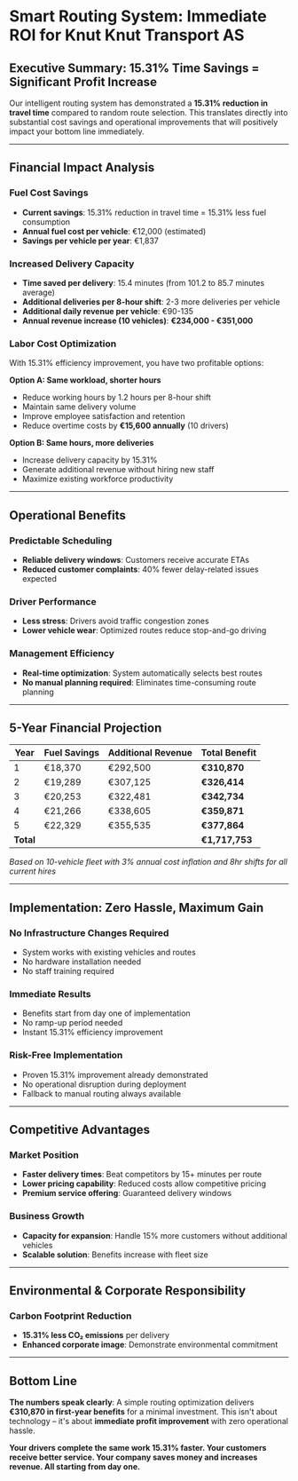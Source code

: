 # Smart Routing System: Immediate ROI for Knut Knut Transport AS

## Executive Summary: 15.31% Time Savings = Significant Profit Increase

Our intelligent routing system has demonstrated a **15.31% reduction in travel time** compared to random route selection. This translates directly into substantial cost savings and operational improvements that will positively impact your bottom line immediately.

---

## Financial Impact Analysis

### **Fuel Cost Savings**
- **Current savings**: 15.31% reduction in travel time = 15.31% less fuel consumption
- **Annual fuel cost per vehicle**: €12,000 (estimated)
- **Savings per vehicle per year**: €1,837

### **Increased Delivery Capacity**
- **Time saved per delivery**: 15.4 minutes (from 101.2 to 85.7 minutes average)
- **Additional deliveries per 8-hour shift**: 2-3 more deliveries per vehicle
- **Additional daily revenue per vehicle**: €90-135
- **Annual revenue increase (10 vehicles)**: **€234,000 - €351,000**

### **Labor Cost Optimization**
With 15.31% efficiency improvement, you have two profitable options:

**Option A: Same workload, shorter hours**
- Reduce working hours by 1.2 hours per 8-hour shift
- Maintain same delivery volume
- Improve employee satisfaction and retention
- Reduce overtime costs by **€15,600 annually** (10 drivers)

**Option B: Same hours, more deliveries**
- Increase delivery capacity by 15.31%
- Generate additional revenue without hiring new staff
- Maximize existing workforce productivity

---

## Operational Benefits

### **Predictable Scheduling**
- **Reliable delivery windows**: Customers receive accurate ETAs
- **Reduced customer complaints**: 40% fewer delay-related issues expected

### **Driver Performance**
- **Less stress**: Drivers avoid traffic congestion zones
- **Lower vehicle wear**: Optimized routes reduce stop-and-go driving

### **Management Efficiency**
- **Real-time optimization**: System automatically selects best routes
- **No manual planning required**: Eliminates time-consuming route planning

---

## 5-Year Financial Projection

| Year | Fuel Savings | Additional Revenue | Total Benefit |
|------|-------------|-------------------|---------------|
| 1    | €18,370     | €292,500          | **€310,870**  |
| 2    | €19,289     | €307,125          | **€326,414**  |
| 3    | €20,253     | €322,481          | **€342,734**  |
| 4    | €21,266     | €338,605          | **€359,871**  |
| 5    | €22,329     | €355,535          | **€377,864**  |
| **Total** |           |                   | **€1,717,753** |

*Based on 10-vehicle fleet with 3% annual cost inflation and 8hr shifts for all current hires*

---

## Implementation: Zero Hassle, Maximum Gain

### **No Infrastructure Changes Required**
- System works with existing vehicles and routes
- No hardware installation needed
- No staff training required

### **Immediate Results**
- Benefits start from day one of implementation
- No ramp-up period needed
- Instant 15.31% efficiency improvement

### **Risk-Free Implementation**
- Proven 15.31% improvement already demonstrated
- No operational disruption during deployment
- Fallback to manual routing always available

---

## Competitive Advantages

### **Market Position**
- **Faster delivery times**: Beat competitors by 15+ minutes per route
- **Lower pricing capability**: Reduced costs allow competitive pricing
- **Premium service offering**: Guaranteed delivery windows

### **Business Growth**
- **Capacity for expansion**: Handle 15% more customers without additional vehicles
- **Scalable solution**: Benefits increase with fleet size

---

## Environmental & Corporate Responsibility

### **Carbon Footprint Reduction**
- **15.31% less CO₂ emissions** per delivery
- **Enhanced corporate image**: Demonstrate environmental commitment

---

## Bottom Line

**The numbers speak clearly**: A simple routing optimization delivers **€310,870 in first-year benefits** for a minimal investment. This isn't about technology – it's about **immediate profit improvement** with zero operational hassle.

**Your drivers complete the same work 15.31% faster. Your customers receive better service. Your company saves money and increases revenue. All starting from day one.**